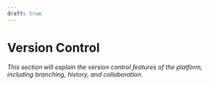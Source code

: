 ```yaml
---
draft: true
---
```


# Version Control

_This section will explain the version control features of the platform, including branching, history, and collaboration._ 